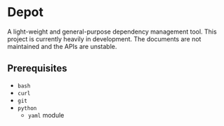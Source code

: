 # Depot

A light-weight and general-purpose dependency management tool.  This project is currently heavily in development.  The documents are not maintained and the APIs are unstable.

## Prerequisites

- `bash`
- `curl`
- `git`
- `python`
    - `yaml` module
